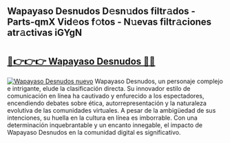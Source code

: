 ## Wapayaso Desnudos D𝚎sn𝚞dos filtr𝚊dos - Parts-qmX Vid𝚎os f𝚘tos - N𝚞evas filtr𝚊ciones atr𝚊ctivas iGYgN

# <h2><a href="http://mb3pezw.tromn.icu/?c=Wapayaso+Desnudos">🔗👉👉👉 Wapayaso Desnudos 🔗🔗</a></h2>

[![Wapayaso Desnudos nuevo](https://i.imgur.com/pEAQMta.gif)](http://mb3pezw.tromn.icu/?c=Wapayaso+Desnudos)
Wapayaso Desnudos, un personaje complejo e intrigante, elude la clasificación directa. Su innovador estilo de comunicación en línea ha cautivado y enfurecido a los espectadores, encendiendo debates sobre ética, autorrepresentación y la naturaleza evolutiva de las comunidades virtuales. A pesar de la ambigüedad de sus intenciones, su huella en la cultura en línea es imborrable. Con una determinación inquebrantable y un encanto innegable, el impacto de Wapayaso Desnudos en la comunidad digital es significativo.
